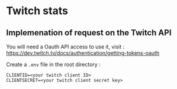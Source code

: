 # Twitch stats

## Implemenation of request on the Twitch API 

You will need a Oauth API access to use it, visit : https://dev.twitch.tv/docs/authentication/getting-tokens-oauth

Create a ```.env``` file in the root directory :
```
CLIENTID=<your twitch client ID>
CLIENTSECRET=<your twitch client secret key>
```
